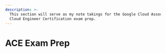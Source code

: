```yaml
---
description: >-
  This section will serve as my note takings for the Google Cloud Associate
  Cloud Engineer Certification exam prep.
---
```


# ACE Exam Prep

